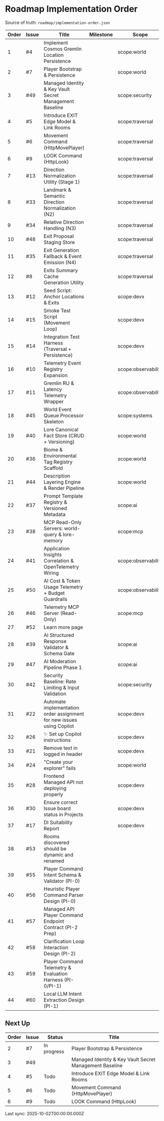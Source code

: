 # Roadmap Implementation Order

Source of truth: `roadmap/implementation-order.json`

| Order | Issue | Title                                                                 | Milestone | Scope               | Type         | Status      |
| ----- | ----- | --------------------------------------------------------------------- | --------- | ------------------- | ------------ | ----------- |
| 1     | #4    | Implement Cosmos Gremlin Location Persistence                         |           | scope:world         | feature      | Done        |
| 2     | #7    | Player Bootstrap & Persistence                                        |           | scope:world         | feature      | In progress |
| 3     | #49   | Managed Identity & Key Vault Secret Management Baseline               |           | scope:security      | type:infra   |             |
| 4     | #5    | Introduce EXIT Edge Model & Link Rooms                                |           | scope:traversal     | feature      | Todo        |
| 5     | #6    | Movement Command (HttpMovePlayer)                                     |           | scope:traversal     | feature      | Todo        |
| 6     | #9    | LOOK Command (HttpLook)                                               |           | scope:traversal     | feature      | Todo        |
| 7     | #13   | Direction Normalization Utility (Stage 1)                             |           | scope:traversal     | feature      | Todo        |
| 8     | #33   | Landmark & Semantic Direction Normalization (N2)                      |           | scope:traversal     | feature      | Todo        |
| 9     | #34   | Relative Direction Handling (N3)                                      |           | scope:traversal     | feature      | Done        |
| 10    | #48   | Exit Proposal Staging Store                                           |           | scope:traversal     | feature      | Todo        |
| 11    | #35   | Exit Generation Fallback & Event Emission (N4)                        |           | scope:traversal     | feature      | Todo        |
| 12    | #8    | Exits Summary Cache Generation Utility                                |           | scope:traversal     | feature      | Todo        |
| 13    | #12   | Seed Script: Anchor Locations & Exits                                 |           | scope:devx          | feature      | Todo        |
| 14    | #15   | Smoke Test Script (Movement Loop)                                     |           | scope:devx          | test         | Todo        |
| 15    | #14   | Integration Test Harness (Traversal + Persistence)                    |           | scope:devx          | test         |             |
| 16    | #10   | Telemetry Event Registry Expansion                                    |           | scope:observability | feature      | Todo        |
| 17    | #11   | Gremlin RU & Latency Telemetry Wrapper                                |           | scope:observability | feature      | Todo        |
| 18    | #45   | World Event Queue Processor Skeleton                                  |           | scope:systems       | feature      | Todo        |
| 19    | #40   | Lore Canonical Fact Store (CRUD + Versioning)                         |           | scope:world         | feature      | Todo        |
| 20    | #36   | Biome & Environmental Tag Registry Scaffold                           |           | scope:world         | feature      | Todo        |
| 21    | #44   | Description Layering Engine & Render Pipeline                         |           | scope:world         | feature      | Todo        |
| 22    | #37   | Prompt Template Registry & Versioned Metadata                         |           | scope:ai            | feature      | Todo        |
| 23    | #38   | MCP Read-Only Servers: world-query & lore-memory                      |           | scope:mcp           | feature      | Todo        |
| 24    | #41   | Application Insights Correlation & OpenTelemetry Wiring               |           | scope:observability | infra        | Todo        |
| 25    | #50   | AI Cost & Token Usage Telemetry + Budget Guardrails                   |           | scope:observability | type:feature |             |
| 26    | #46   | Telemetry MCP Server (Read-Only)                                      |           | scope:mcp           | feature      | Todo        |
| 27    | #52   | Learn more page                                                       |           |                     | enhancement  | Todo        |
| 28    | #39   | AI Structured Response Validator & Schema Gate                        |           | scope:ai            | feature      | Todo        |
| 29    | #47   | AI Moderation Pipeline Phase 1                                        |           | scope:ai            | feature      | Todo        |
| 30    | #42   | Security Baseline: Rate Limiting & Input Validation                   |           | scope:security      | infra        | Todo        |
| 31    | #22   | Automate implementation order assignment for new issues using Copilot |           | scope:devx          | enhancement  | Done        |
| 32    | #26   | ✨ Set up Copilot instructions                                        |           | scope:devx          | enhancement  | Done        |
| 33    | #21   | Remove text in logged in header                                       |           | scope:devx          | enhancement  | Done        |
| 34    | #24   | "Create your explorer" fails                                          |           | scope:world         | bug          | Done        |
| 35    | #28   | Frontend Managed API not deploying properly                           |           | scope:devx          | bug          | Done        |
| 36    | #30   | Ensure correct Issue board status in Projects                         |           | scope:devx          | enhancement  | Done        |
| 37    | #17   | DI Suitability Report                                                 |           | scope:devx          | docs         |             |
| 38    | #53   | Rooms discovered should be dynamic and renamed                        |           |                     |              | Todo        |
| 39    | #55   | Player Command Intent Schema & Validator (PI-0)                       |           |                     |              |             |
| 40    | #56   | Heuristic Player Command Parser Design (PI-0)                         |           |                     |              |             |
| 41    | #57   | Managed API Player Command Endpoint Contract (PI-2 Prep)              |           |                     |              |             |
| 42    | #58   | Clarification Loop Interaction Design (PI-2)                          |           |                     |              |             |
| 43    | #59   | Player Command Telemetry & Evaluation Harness (PI-0/PI-1)             |           |                     |              |             |
| 44    | #60   | Local LLM Intent Extraction Design (PI-1)                              |           |                     |              |             |

## Next Up

| Order | Issue | Status      | Title                                                   |
| ----- | ----- | ----------- | ------------------------------------------------------- |
| 2     | #7    | In progress | Player Bootstrap & Persistence                          |
| 3     | #49   |             | Managed Identity & Key Vault Secret Management Baseline |
| 4     | #5    | Todo        | Introduce EXIT Edge Model & Link Rooms                  |
| 5     | #6    | Todo        | Movement Command (HttpMovePlayer)                       |
| 6     | #9    | Todo        | LOOK Command (HttpLook)                                 |

Last sync: 2025-10-02T00:00:00.000Z

